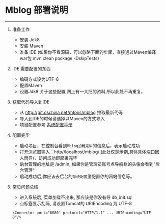 ﻿# Mblog 部署说明
---
1. 准备工作
   - 安装 Jdk8
   - 安装 Maven
   - 准备 IDE (如果你不看源码，可以忽略下面的步骤，直接通过Maven编译war包:mvn clean package -DskipTests)

2. IDE 需要配置的东西
   - 编码方式设为UTF-8
   - 配置Maven
   - 设置Jdk8
   关于这些配置,网上有一大把的资料,所以此处不再重复。
   
3. 获取代码导入到IDE
   - 从 http://git.oschina.net/mtons/mblog 拉取最新代码
   - 导入到IDE的时候请选择以Maven的方式导入
   - 项目配置参考 [系统配置手册][2]
   
4. 配置完毕
   - 启动项目，在控制台看到`Mblog加载完毕`的信息后，表示启动成功
   - 打开浏览器输入：http//localhost/mblog/ (此处仅是示例,具体具体端口因人而异)，访问成功即部署完毕
   - 后台管理的地址是 /admin, 如果你是管理员账号点导航栏的头像会看到"后台管理"
   - 启动成功后,你应该去后台的`系统配置`里配置你的网站信息等。
   
5. 常见问题总结
   - 进入系统后, 菜单加载不出来, 那应该是你没有导 db_init.sql
   - 点标签显示乱码, 请设置Tomcat的 URIEncoding 为 UTF-8
   ```
   <Connector port="8080" protocol="HTTP/1.1" ... URIEncoding="UTF-8"/>
   ```


  [1]: http://www.graphicsmagick.org/download.html
  [2]: https://www.zybuluo.com/langhsu/note/165905